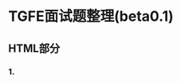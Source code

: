 # TGFE面试题整理(beta0.1)

## **HTML部分**

### 1.<style>写在body前后的区别
```markdown

```

### 2.<script>写在<head>和<body>中的区别
```markdown

```

### 3.不同浏览器盒模型有什么区别？
```markdown

```
### 4.什么是flexbox？flexbox有哪些属性？
```markdown
     
```